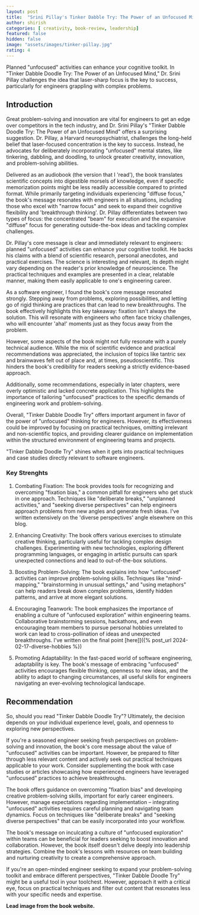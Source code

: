 ```yaml
---
layout: post
title:  "Srini Pillay's Tinker Dabble Try: The Power of an Unfocused Mind, A book review"
author: shirish
categories: [ creativity, book-review, leadership]
featured: false
hidden: false
image: "assets/images/tinker-pillay.jpg"
rating: 4
---
```


Planned "unfocused" activities can enhance your cognitive toolkit. In "Tinker Dabble Doodle Try: The Power of an Unfocused Mind," Dr. Srini Pillay challenges the idea that laser-sharp focus is the key to success, particularly for engineers grappling with complex problems.

## Introduction

Great problem-solving and innovation are vital for engineers to get an edge over competitors in the tech industry, and Dr. Srini Pillay's "Tinker Dabble Doodle Try: The Power of an Unfocused Mind" offers a surprising suggestion. Dr. Pillay, a Harvard neuropsychiatrist, challenges the long-held belief that laser-focused concentration is the key to success. Instead, he advocates for deliberately incorporating "unfocused" mental states, like tinkering, dabbling, and doodling, to unlock greater creativity, innovation, and problem-solving abilities.

Delivered as an audiobook (the version that I 'read'), the book translates scientific concepts into digestible morsels of knowledge, even if specific memorization points might be less readily accessible compared to printed format. While primarily targeting individuals experiencing "diffuse focus," the book's message resonates with engineers in all situations, including those who excel with "narrow focus" and seek to expand their cognitive flexibility and 'breakthrough thinking'. Dr. Pillay differentiates between two types of focus: the concentrated "beam" for execution and the expansive "diffuse" focus for generating outside-the-box ideas and tackling complex challenges.

Dr. Pillay's core message is clear and immediately relevant to engineers: planned "unfocused" activities can enhance your cognitive toolkit. He backs his claims with a blend of scientific research, personal anecdotes, and practical exercises. The science is interesting and relevant, its depth might vary depending on the reader's prior knowledge of neuroscience. The practical techniques and examples are presented in a clear, relatable manner, making them easily applicable to one's engineering career.

As a software engineer, I found the book's core message resonated strongly. Stepping away from problems, exploring possibilities, and letting go of rigid thinking are practices that can lead to new breakthroughs. The book effectively highlights this key takeaway: fixation isn't always the solution. This will resonate with engineers who often face tricky challenges, who will encounter 'aha!' moments just as they focus away from the problem.

However, some aspects of the book might not fully resonate with a purely technical audience. While the mix of scientific evidence and practical recommendations was appreciated, the inclusion of topics like tantric sex and brainwaves felt out of place and, at times, pseudoscientific. This hinders the book's credibility for readers seeking a strictly evidence-based approach.

Additionally, some recommendations, especially in later chapters, were overly optimistic and lacked concrete application. This highlights the importance of tailoring "unfocused" practices to the specific demands of engineering work and problem-solving.

Overall, "Tinker Dabble Doodle Try" offers important argument in favor of the power of "unfocused" thinking for engineers. However, its effectiveness could be improved by focusing on practical techniques, omitting irrelevant and non-scientific topics, and providing clearer guidance on implementation within the structured environment of engineering teams and projects.

"Tinker Dabble Doodle Try" shines when it gets into practical techniques and case studies directly relevant to software engineers. 

### Key Strenghts

1. Combating Fixation: The book provides tools for recognizing and overcoming "fixation bias," a common pitfall for engineers who get stuck in one approach. Techniques like "deliberate breaks," "unplanned activities," and "seeking diverse perspectives" can help engineers approach problems from new angles and generate fresh ideas. I've written extensively on the 'diverse perspectives' angle elsewhere on this blog.

2. Enhancing Creativity: The book offers various exercises to stimulate creative thinking, particularly useful for tackling complex design challenges. Experimenting with new technologies, exploring different programming languages, or engaging in artistic pursuits can spark unexpected connections and lead to out-of-the-box solutions.

3. Boosting Problem-Solving: The book explains into how "unfocused" activities can improve problem-solving skills. Techniques like "mind-mapping," "brainstorming in unusual settings," and "using metaphors" can help readers break down complex problems, identify hidden patterns, and arrive at more elegant solutions.

4. Encouraging Teanwork: The book emphasizes the importance of enabling a culture of "unfocused exploration" within engineering teams. Collaborative brainstorming sessions, hackathons, and even encouraging team members to pursue personal hobbies unrelated to work can lead to cross-pollination of ideas and unexpected breakthroughs. I've written on the final point [here]]({% post_url 2024-02-17-diverse-hobbies %}) 

5. Promoting Adaptability: In the fast-paced world of software engineering, adaptability is key. The book's message of embracing "unfocused" activities encourages flexible thinking, openness to new ideas, and the ability to adapt to changing circumstances, all useful skills for engineers navigating an ever-evolving technological landscape.

## Recommendation

So, should you read "Tinker Dabble Doodle Try"? Ultimately, the decision depends on your individual experience level, goals, and openness to exploring new perspectives.

If you're a seasoned engineer seeking fresh perspectives on problem-solving and innovation, the book's core message about the value of "unfocused" activities can be important. However, be prepared to filter through less relevant content and actively seek out practical techniques applicable to your work. Consider supplementing the book with case studies or articles showcasing how experienced engineers have leveraged "unfocused" practices to achieve breakthroughs.

The book offers guidance on overcoming "fixation bias" and developing creative problem-solving skills, important for early career engineers. However, manage expectations regarding implementation – integrating "unfocused" activities requires careful planning and navigating team dynamics. Focus on techniques like "deliberate breaks" and "seeking diverse perspectives" that can be easily incorporated into your workflow.

The book's message on inculcating a culture of "unfocused exploration" within teams can be beneficial for leaders seeking to boost innovation and collaboration. However, the book itself doesn't delve deeply into leadership strategies. Combine the book's lessons with resources on team building and nurturing creativity to create a comprehensive approach.

If you're an open-minded engineer seeking to expand your problem-solving toolkit and embrace different perspectives, "Tinker Dabble Doodle Try" might be a useful tool in your toolchest. However, approach it with a critical eye, focus on practical techniques and filter out content that resonates less with your specific needs and expertise. 

__Lead image from the book website.__